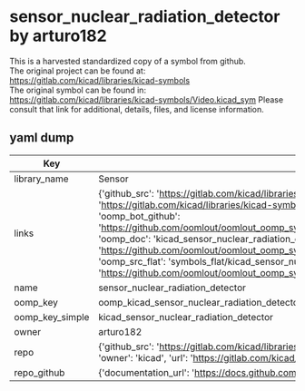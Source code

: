 # sensor_nuclear_radiation_detector by arturo182  
This is a harvested standardized copy of a symbol from github.  
The original project can be found at:  
https://gitlab.com/kicad/libraries/kicad-symbols  
The original symbol can be found in:
https://gitlab.com/kicad/libraries/kicad-symbols/Video.kicad_sym
Please consult that link for additional, details, files, and license information.  
## yaml dump  
| Key | Value |  
| --- | --- |  
| library_name | Sensor |  
| links | {'github_src': 'https://gitlab.com/kicad/libraries/kicad-symbols/Video.kicad_sym', 'github_src_repo': 'https://gitlab.com/kicad/libraries/kicad-symbols', 'oomp_bot': 'kicad_sensor_nuclear_radiation_detector/working', 'oomp_bot_github': 'https://github.com/oomlout/oomlout_oomp_symbol_bot/tree/main/kicad_sensor_nuclear_radiation_detector/working', 'oomp_doc': 'kicad_sensor_nuclear_radiation_detector/working', 'oomp_doc_github': 'https://github.com/oomlout/oomlout_oomp_symbol_doc/tree/main/kicad_sensor_nuclear_radiation_detector/working', 'oomp_src_flat': 'symbols_flat/kicad_sensor_nuclear_radiation_detector/working', 'oomp_src_flat_github': 'https://github.com/oomlout/oomlout_oomp_symbol_src/tree/main/kicad_sensor_nuclear_radiation_detector/working'} |  
| name | sensor_nuclear_radiation_detector |  
| oomp_key | oomp_kicad_sensor_nuclear_radiation_detector |  
| oomp_key_simple | kicad_sensor_nuclear_radiation_detector |  
| owner | arturo182 |  
| repo | {'github_src': 'https://gitlab.com/kicad/libraries/kicad-symbols/Video.kicad_sym', 'name': 'libraries/kicad-symbols', 'owner': 'kicad', 'url': 'https://gitlab.com/kicad/libraries/kicad-symbols'} |  
| repo_github | {'documentation_url': 'https://docs.github.com/rest/repos/repos#get-a-repository', 'message': 'Not Found'} |  

